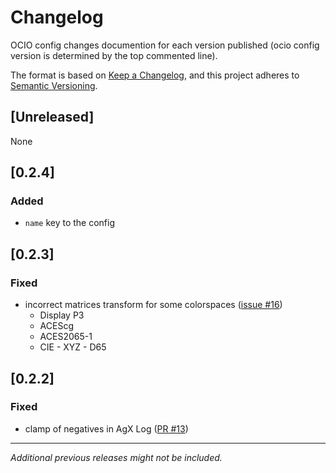 # Changelog

OCIO config changes documention for each version published 
(ocio config version is determined by the top commented line).

The format is based on [Keep a Changelog](https://keepachangelog.com/en/1.1.0/),
and this project adheres to [Semantic Versioning](https://semver.org/spec/v2.0.0.html).

## [Unreleased]

None

## [0.2.4]

### Added

- `name` key to the config

## [0.2.3]

### Fixed

- incorrect matrices transform for some colorspaces ([issue #16](https://github.com/MrLixm/AgXc/issues/16))
  - Display P3
  - ACEScg
  - ACES2065-1
  - CIE - XYZ - D65

## [0.2.2]

### Fixed

- clamp of negatives in AgX Log ([PR #13](https://github.com/MrLixm/AgXc/pull/13))

---

_Additional previous releases might not be included._
